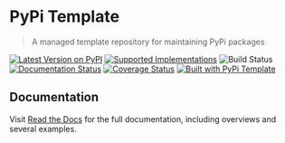 # PyPi Template

> A managed template repository for maintaining PyPi packages

[![Latest Version on PyPI](https://img.shields.io/pypi/v/pypi-template.svg)](https://pypi.python.org/pypi/pypi-template/)
[![Supported Implementations](https://img.shields.io/pypi/pyversions/pypi-template.svg)](https://pypi.python.org/pypi/pypi-template/)
![Build Status](https://github.com/christophevg/pypi-template/actions/workflows/test.yaml/badge.svg)
[![Documentation Status](https://readthedocs.org/projects/pypi-template/badge/?version=latest)](https://pypi-template.readthedocs.io/en/latest/?badge=latest)
[![Coverage Status](https://coveralls.io/repos/github/christophevg/pypi-template/badge.svg?branch=master)](https://coveralls.io/github/christophevg/pypi-template?branch=master)
[![Built with PyPi Template](https://img.shields.io/badge/PyPi_Template-v0.4.6-blue.svg)](https://github.com/christophevg/pypi-template)



## Documentation

Visit [Read the Docs](https://pypi-template.readthedocs.org) for the full documentation, including overviews and several examples.


